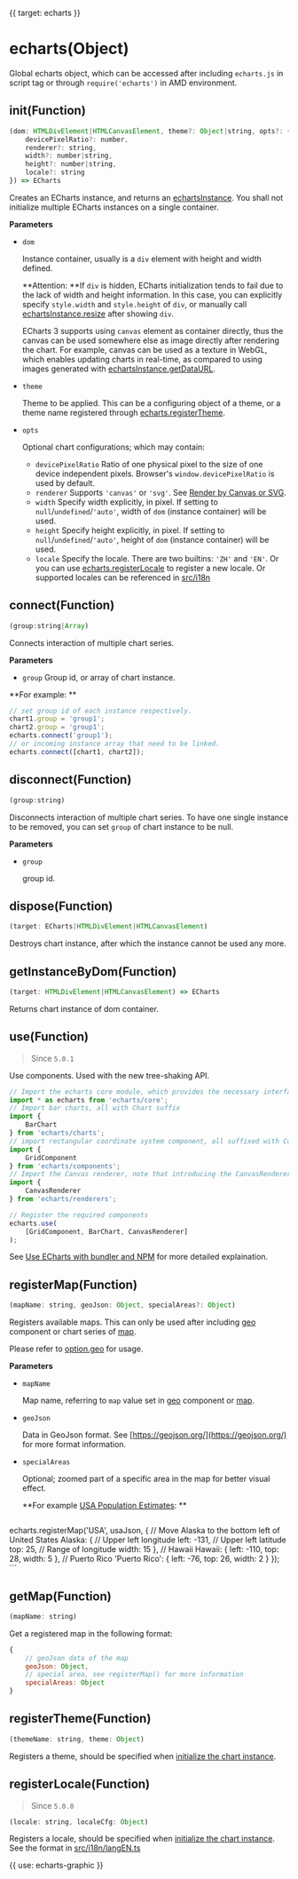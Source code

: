 {{ target: echarts }}
# echarts(Object)

Global echarts object, which can be accessed after including `echarts.js` in script tag or through `require('echarts')` in AMD environment.

## init(Function)
```js
(dom: HTMLDivElement|HTMLCanvasElement, theme?: Object|string, opts?: {
    devicePixelRatio?: number,
    renderer?: string,
    width?: number|string,
    height?: number|string,
    locale?: string
}) => ECharts
```
Creates an ECharts instance, and returns an [echartsInstance](~echartsInstance). You shall not initialize multiple ECharts instances on a single container.

**Parameters**
+ `dom`

    Instance container, usually is a `div` element with height and width defined.

    **Attention: **If `div` is hidden, ECharts initialization tends to fail due to the lack of width and height information. In this case, you can explicitly specify `style.width` and `style.height` of `div`, or manually call [echartsInstance.resize](~echartsInstance.resize) after showing `div`.

    ECharts 3 supports using `canvas` element as container directly, thus the canvas can be used somewhere else as image directly after rendering the chart. For example, canvas can be used as a texture in WebGL, which enables updating charts in real-time, as compared to using images generated with [echartsInstance.getDataURL](~echartsInstance.getDataURL).

+ `theme`

    Theme to be applied. This can be a configuring object of a theme, or a theme name registered through [echarts.registerTheme](~echarts.registerTheme).

+ `opts`

    Optional chart configurations; which may contain:

    + `devicePixelRatio` Ratio of one physical pixel to the size of one device independent pixels. Browser's `window.devicePixelRatio` is used by default.
    + `renderer`  Supports `'canvas'` or `'svg'`. See [Render by Canvas or SVG](tutorial.html#Render%20by%20Canvas%20or%20SVG).
    + `width`  Specify width explicitly, in pixel. If setting to `null`/`undefined`/`'auto'`, width of `dom` (instance container) will be used.
    + `height`  Specify height explicitly, in pixel. If setting to `null`/`undefined`/`'auto'`, height of `dom` (instance container) will be used.
    + `locale` Specify the locale. There are two builtins: `'ZH'` and `'EN'`. Or you can use [echarts.registerLocale](~echarts.registerLocale) to register a new locale. Or supported locales can be referenced in [src/i18n](https://github.com/apache/echarts/tree/release/src/i18n)

## connect(Function)
```js
(group:string|Array)
```

Connects interaction of multiple chart series.

**Parameters**
+ `group`
    Group id, or array of chart instance.

**For example: **
```js
// set group id of each instance respectively.
chart1.group = 'group1';
chart2.group = 'group1';
echarts.connect('group1');
// or incoming instance array that need to be linked.
echarts.connect([chart1, chart2]);
```


## disconnect(Function)
```js
(group:string)
```
Disconnects interaction of multiple chart series. To have one single instance to be removed, you can set `group` of chart instance to be null.

**Parameters**
+ `group`

    group id.

## dispose(Function)
```js
(target: ECharts|HTMLDivElement|HTMLCanvasElement)
```
Destroys chart instance, after which the instance cannot be used any more.

## getInstanceByDom(Function)
```js
(target: HTMLDivElement|HTMLCanvasElement) => ECharts
```
Returns chart instance of dom container.

## use(Function)

> Since `5.0.1`

Use components. Used with the new tree-shaking API.

```js
// Import the echarts core module, which provides the necessary interfaces for using echarts.
import * as echarts from 'echarts/core';
// Import bar charts, all with Chart suffix
import {
    BarChart
} from 'echarts/charts';
// import rectangular coordinate system component, all suffixed with Component
import {
    GridComponent
} from 'echarts/components';
// Import the Canvas renderer, note that introducing the CanvasRenderer or SVGRenderer is a required step
import {
    CanvasRenderer
} from 'echarts/renderers';

// Register the required components
echarts.use(
    [GridComponent, BarChart, CanvasRenderer]
);
```

See [Use ECharts with bundler and NPM](tutorial.html#Use%20ECharts%20with%20bundler%20and%20NPM) for more detailed explaination.

## registerMap(Function)
```js
(mapName: string, geoJson: Object, specialAreas?: Object)
```
Registers available maps. This can only be used after including [geo](option.html#geo) component or chart series of [map](option.html#series-map).

Please refer to [option.geo](option.html#geo.map) for usage.

**Parameters**
+ `mapName`

    Map name, referring to `map` value set in [geo](option.html#geo) component or [map](option.html#series-map).

+ `geoJson`

    Data in GeoJson format. See [https://geojson.org/](https://geojson.org/) for more format information.

+ `specialAreas`

    Optional; zoomed part of a specific area in the map for better visual effect.

    **For example [USA Population Estimates](${galleryEditorPath}map-usa): **
    ```js
echarts.registerMap('USA', usaJson, {
    // Move Alaska to the bottom left of United States
    Alaska: {
        // Upper left longitude
        left: -131,
        // Upper left latitude
        top: 25,
        // Range of longitude
        width: 15
    },
    // Hawaii
    Hawaii: {
        left: -110,
        top: 28,
        width: 5
    },
    // Puerto Rico
    'Puerto Rico': {
        left: -76,
        top: 26,
        width: 2
    }
});
    ```

## getMap(Function)
```js
(mapName: string)
```

Get a registered map in the following format:

```js
{
    // geoJson data of the map
    geoJson: Object,
    // special area, see registerMap() for more information
    specialAreas: Object
}
```

## registerTheme(Function)
```js
(themeName: string, theme: Object)
```

Registers a theme, should be specified when [initialize the chart instance](~echarts.init).


## registerLocale(Function)

> Since `5.0.0`

```js
(locale: string, localeCfg: Object)
```

Registers a locale, should be specified when [initialize the chart instance](~echarts.init). See the format in [src/i18n/langEN.ts](https://github.com/apache/echarts/blob/release/src/i18n/langEN.ts)


{{ use: echarts-graphic }}



